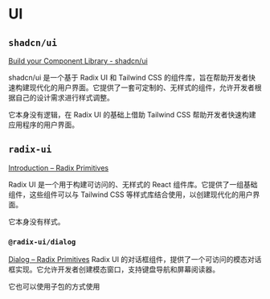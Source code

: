 # UI

## `shadcn/ui`

[Build your Component Library - shadcn/ui](https://ui.shadcn.com/)

shadcn/ui 是一个基于 Radix UI 和 Tailwind CSS 的组件库，旨在帮助开发者快速构建现代化的用户界面。它提供了一套可定制的、无样式的组件，允许开发者根据自己的设计需求进行样式调整。

它本身没有逻辑，在 Radix UI 的基础上借助 Tailwind CSS 帮助开发者快速构建应用程序的用户界面。

## `radix-ui`

[Introduction – Radix Primitives](https://www.radix-ui.com/primitives/docs/overview/introduction)

Radix UI 是一个用于构建可访问的、无样式的 React 组件库。它提供了一组基础组件，这些组件可以与 Tailwind CSS 等样式库结合使用，以创建现代化的用户界面。

它本身没有样式。

### `@radix-ui/dialog`

[Dialog – Radix Primitives](https://www.radix-ui.com/primitives/docs/components/dialog)
Radix UI 的对话框组件，提供了一个可访问的模态对话框实现。它允许开发者创建模态窗口，支持键盘导航和屏幕阅读器。

它也可以使用子包的方式使用

